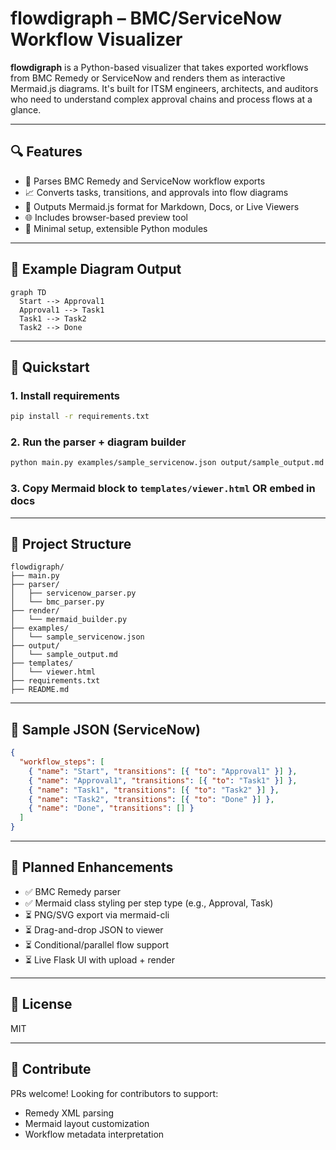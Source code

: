 
# flowdigraph – BMC/ServiceNow Workflow Visualizer

**flowdigraph** is a Python-based visualizer that takes exported workflows from BMC Remedy or ServiceNow and renders them as interactive Mermaid.js diagrams. It's built for ITSM engineers, architects, and auditors who need to understand complex approval chains and process flows at a glance.

---

## 🔍 Features

- 🧠 Parses BMC Remedy and ServiceNow workflow exports
- 📈 Converts tasks, transitions, and approvals into flow diagrams
- 🧩 Outputs Mermaid.js format for Markdown, Docs, or Live Viewers
- 🌐 Includes browser-based preview tool
- 📁 Minimal setup, extensible Python modules

---

## 🧠 Example Diagram Output

```mermaid
graph TD
  Start --> Approval1
  Approval1 --> Task1
  Task1 --> Task2
  Task2 --> Done
```

---

## 🚀 Quickstart

### 1. Install requirements

```bash
pip install -r requirements.txt
```

### 2. Run the parser + diagram builder

```bash
python main.py examples/sample_servicenow.json output/sample_output.md
```

### 3. Copy Mermaid block to `templates/viewer.html` OR embed in docs

---

## 📁 Project Structure

```text
flowdigraph/
├── main.py
├── parser/
│   ├── servicenow_parser.py
│   └── bmc_parser.py
├── render/
│   └── mermaid_builder.py
├── examples/
│   └── sample_servicenow.json
├── output/
│   └── sample_output.md
├── templates/
│   └── viewer.html
├── requirements.txt
├── README.md
```

---

## 🧪 Sample JSON (ServiceNow)

```json
{
  "workflow_steps": [
    { "name": "Start", "transitions": [{ "to": "Approval1" }] },
    { "name": "Approval1", "transitions": [{ "to": "Task1" }] },
    { "name": "Task1", "transitions": [{ "to": "Task2" }] },
    { "name": "Task2", "transitions": [{ "to": "Done" }] },
    { "name": "Done", "transitions": [] }
  ]
}
```

---

## 🔭 Planned Enhancements

- ✅ BMC Remedy parser
- ✅ Mermaid class styling per step type (e.g., Approval, Task)
- ⏳ PNG/SVG export via mermaid-cli
- ⏳ Drag-and-drop JSON to viewer
- ⏳ Conditional/parallel flow support
- ⏳ Live Flask UI with upload + render

---

## 📄 License

MIT

---

## 🙌 Contribute

PRs welcome! Looking for contributors to support:
- Remedy XML parsing
- Mermaid layout customization
- Workflow metadata interpretation

